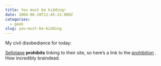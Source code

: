 ```yaml
---
title: You must be kidding!
date: 2004-06-28T12:45:13.000Z
categories:
  - geek
slug: you-must-be-kidding
---
```

My civil disobediance for today:

[Sellotape][1]  **prohibits** linking to their site, so here’s a link to the [prohibition][2]  . How incredibly braindead.



 [1]: http://www.sellotape.co.uk
 [2]: http://www.sellotape.co.uk/copyright.htm
